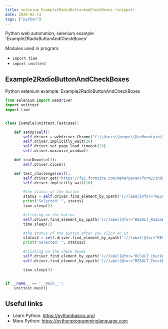 ```yaml
---
title: selenium Example2RadioButtonAndCheckBoxes (snippet)
date: 2020-02-13
tags: ["python"]
---
```

Python web automation, selenium example 'Example2RadioButtonAndCheckBoxes'


Modules used in program: 
* `import time`
* `import unittest`

## Example2RadioButtonAndCheckBoxes

Python selenium example: Example2RadioButtonAndCheckBoxes

```python
from selenium import webdriver
import unittest
import time


class Example(unittest.TestCase):

    def setUp(self):
        self.driver = webdriver.Chrome("C:\\Users\\benpe\\DevMountain\\testing-resources\\chromedriver.exe")
        self.driver.implicitly_wait(20)
        self.driver.set_page_load_timeout(20)
        self.driver.maximize_window()

    def tearDown(self):
        self.driver.close()

    def test_challenge(self):
        self.driver.get("https://fs2.formsite.com/meherpavan/form2/index.html?1537702596407")
        self.driver.implicitly_wait(10)

        #the status of the button
        status = self.driver.find_element_by_xpath('(//label[@for="RESULT_RadioButton-7_0"])').is_selected()
        print("Selected: ", status)
        time.sleep(2)

        #clicking on the button
        self.driver.find_element_by_xpath('(//label[@for="RESULT_RadioButton-7_0"])').click()
        time.sleep(2)

        #the status of the button after you click on it
        status2 = self.driver.find_element_by_xpath('(//label[@for="RESULT_RadioButton-7_0"])').is_enabled()
        print("Selected: ", status2)

        #clicking on the check boxes
        self.driver.find_element_by_xpath('(//label[@for="RESULT_CheckBox-8_0"])').click()
        self.driver.find_element_by_xpath('(//label[@for="RESULT_CheckBox-8_6"])').click()

        time.sleep(3)


if __name__ == '__main__':
    unittest.main()


```

## Useful links

- Learn Python: https://pythonbasics.org/
- More Python: https://pythonprogramminglanguage.com
